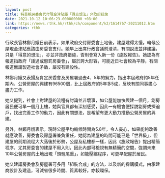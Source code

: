 ```yaml
---
layout: post
title: 特首稱房委會代付現金津貼屬「得意想法」非政府措施
date: 2021-10-12 10:06:23.000000000 +08:00
link: https://news.rthk.hk/rthk/ch/component/k2/1614767-20211012.htm
categories: rthk
---
```


行政長官林鄭月娥日前表示，如果政府交付房委會土地後，建屋建得太慢，輪候公屋現金津貼應該由房委會支付。她早上出席行政會議前澄清，有關說法並非建議，只是「得意的想法」，亦並非政府措施，否則會寫入新一份《施政報告》。她認為有報道指政府「諉過或懲罰房委會」，屬於誇大形容，可能近日社會較為平靜，有關報道無謂製造社會矛盾，屬沒有建設性。

林鄭月娥又表揚及肯定房委會及房屋署過去4、5年的努力，指出本屆政府約5年任期內，公營房屋的興建有96500個，比上屆政府的5年多5成，反映有關同事盡心盡力工作。

她又提到，社會上對建屋的流程有討論並非壞事，如公屋能加快興建一個月，劏房居民便可早一個月上樓，她與官員都有深刻感受，因此一有機會便探訪劏房或擠迫戶，找出完善工作的動力，因此有關想法，是希望有更大動力推動公營房屋的興建。

另外，林鄭月娥表示，現時公屋平均輪候時間為5.8年，令人憂心，如果能夠改善就應改善，房委會及房屋署兼負重任，她認為建屋的時間可能已是「世界級」，但建屋的前期流程大大落後於形勢，公屋及私樓都一樣，因此《施政報告》提出精簡程序，尤其房委會的建屋不用入則，因此內部可檢視有無精簡的空間，強調未來10年公營房屋的土地出現「頭輕尾重」，如能壓縮程序，可更早配屋於居民。

她又建議房委會及房屋署可多用「組裝合成」的方法，以及新的採購模式，由承建商設計及建造，可減省很多時間、質素較好，亦較環保。　
